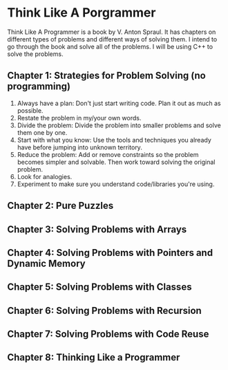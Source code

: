 # Think Like A Porgrammer

Think Like A Programmer is a book by V. Anton Spraul. It has chapters on different types of problems and different ways of solving them. I intend to go through the book and solve all of the problems. I will be using C++ to solve the problems.

## Chapter 1: Strategies for Problem Solving (no programming)

1. Always have a plan: Don't just start writing code. Plan it out as much as possible.
2. Restate the problem in my/your own words. 
3. Divide the problem: Divide the problem into smaller problems and solve them one by one.
4. Start with what you know: Use the tools and techniques you already have before jumping into unknown territory.
5. Reduce the problem: Add or remove constraints so the problem becomes simpler and solvable. Then work toward solving the original problem.
6. Look for analogies.
7. Experiment to make sure you understand code/libraries you're using.

## Chapter 2: Pure Puzzles
## Chapter 3: Solving Problems with Arrays
## Chapter 4: Solving Problems with Pointers and Dynamic Memory
## Chapter 5: Solving Problems with Classes
## Chapter 6: Solving Problems with Recursion
## Chapter 7: Solving Problems with Code Reuse
## Chapter 8: Thinking Like a Programmer